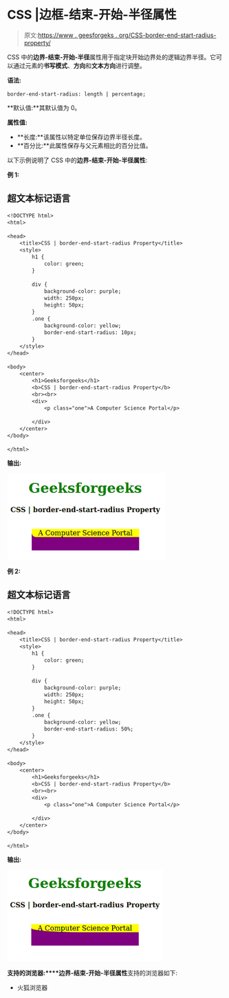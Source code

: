 # CSS |边框-结束-开始-半径属性

> 原文:[https://www . geesforgeks . org/CSS-border-end-start-radius-property/](https://www.geeksforgeeks.org/css-border-end-start-radius-property/)

CSS 中的**边界-结束-开始-半径**属性用于指定块开始边界处的逻辑边界半径。它可以通过元素的**书写模式**、**方向**和**文本方向**进行调整。

**语法:**

```
border-end-start-radius: length | percentage;
```

**默认值:**其默认值为 0。

**属性值:**

*   **长度:**该属性以特定单位保存边界半径长度。
*   **百分比:**此属性保存与父元素相比的百分比值。

以下示例说明了 CSS 中的**边界-结束-开始-半径属性**:

**例 1:**

## 超文本标记语言

```
<!DOCTYPE html>
<html>

<head>
    <title>CSS | border-end-start-radius Property</title>
    <style>
        h1 {
            color: green;
        }

        div {
            background-color: purple;
            width: 250px;
            height: 50px;
        }
        .one {
            background-color: yellow;
            border-end-start-radius: 10px;
        }
    </style>
</head>

<body>
    <center>
        <h1>Geeksforgeeks</h1>
        <b>CSS | border-end-start-radius Property</b>
        <br><br>
        <div>
            <p class="one">A Computer Science Portal</p>

        </div>
    </center>
</body>

</html>
```

**输出:**

![](img/be5b0b022c4555171417d174eebc6d9e.png)

**例 2:**

## 超文本标记语言

```
<!DOCTYPE html>
<html>

<head>
    <title>CSS | border-end-start-radius Property</title>
    <style>
        h1 {
            color: green;
        }

        div {
            background-color: purple;
            width: 250px;
            height: 50px;
        }
        .one {
            background-color: yellow;
            border-end-start-radius: 50%;
        }
    </style>
</head>

<body>
    <center>
        <h1>Geeksforgeeks</h1>
        <b>CSS | border-end-start-radius Property</b>
        <br><br>
        <div>
            <p class="one">A Computer Science Portal</p>

        </div>
    </center>
</body>

</html>
```

**输出:**

![](img/5670f87422d7529d831fb6479194fb54.png)

**支持的浏览器:****边界-结束-开始-半径属性**支持的浏览器如下:

*   火狐浏览器